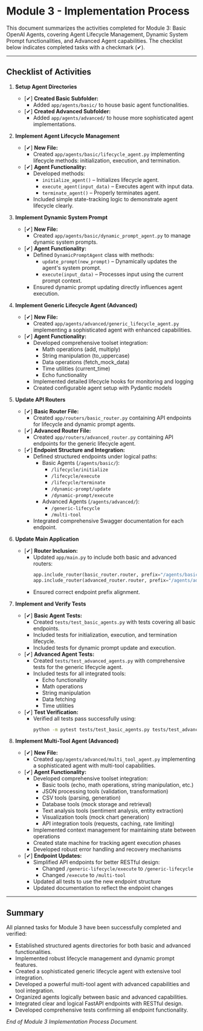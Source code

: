 # Module 3 - Implementation Process

This document summarizes the activities completed for Module 3: Basic OpenAI Agents, covering Agent Lifecycle Management, Dynamic System Prompt functionalities, and Advanced Agent capabilities. The checklist below indicates completed tasks with a checkmark (✔).

---

## Checklist of Activities

1. **Setup Agent Directories**
   - [✔] **Created Basic Subfolder:**  
     - Added `app/agents/basic/` to house basic agent functionalities.
   - [✔] **Created Advanced Subfolder:**
     - Added `app/agents/advanced/` to house more sophisticated agent implementations.

2. **Implement Agent Lifecycle Management**
   - [✔] **New File:**  
     - Created `app/agents/basic/lifecycle_agent.py` implementing lifecycle methods: initialization, execution, and termination.
   - [✔] **Agent Functionality:**  
     - Developed methods:
       - `initialize_agent()` – Initializes lifecycle agent.
       - `execute_agent(input_data)` – Executes agent with input data.
       - `terminate_agent()` – Properly terminates agent.
     - Included simple state-tracking logic to demonstrate agent lifecycle clearly.

3. **Implement Dynamic System Prompt**
   - [✔] **New File:**  
     - Created `app/agents/basic/dynamic_prompt_agent.py` to manage dynamic system prompts.
   - [✔] **Agent Functionality:**  
     - Defined `DynamicPromptAgent` class with methods:
       - `update_prompt(new_prompt)` – Dynamically updates the agent's system prompt.
       - `execute(input_data)` – Processes input using the current prompt context.
     - Ensured dynamic prompt updating directly influences agent execution.

4. **Implement Generic Lifecycle Agent (Advanced)**
   - [✔] **New File:**
     - Created `app/agents/advanced/generic_lifecycle_agent.py` implementing a sophisticated agent with enhanced capabilities.
   - [✔] **Agent Functionality:**
     - Developed comprehensive toolset integration:
       - Math operations (add, multiply)
       - String manipulation (to_uppercase)
       - Data operations (fetch_mock_data)
       - Time utilities (current_time)
       - Echo functionality
     - Implemented detailed lifecycle hooks for monitoring and logging
     - Created configurable agent setup with Pydantic models

5. **Update API Routers**
   - [✔] **Basic Router File:**  
     - Created `app/routers/basic_router.py` containing API endpoints for lifecycle and dynamic prompt agents.
   - [✔] **Advanced Router File:**
     - Created `app/routers/advanced_router.py` containing API endpoints for the generic lifecycle agent.
   - [✔] **Endpoint Structure and Integration:**  
     - Defined structured endpoints under logical paths:
       - Basic Agents (`/agents/basic/`):
         - `/lifecycle/initialize`
         - `/lifecycle/execute`
         - `/lifecycle/terminate`
         - `/dynamic-prompt/update`
         - `/dynamic-prompt/execute`
       - Advanced Agents (`/agents/advanced/`):
         - `/generic-lifecycle`
         - `/multi-tool`
     - Integrated comprehensive Swagger documentation for each endpoint.

6. **Update Main Application**
   - [✔] **Router Inclusion:**  
     - Updated `app/main.py` to include both basic and advanced routers:
       ```python
       app.include_router(basic_router.router, prefix="/agents/basic")
       app.include_router(advanced_router.router, prefix="/agents/advanced")
       ```
     - Ensured correct endpoint prefix alignment.

7. **Implement and Verify Tests**
   - [✔] **Basic Agent Tests:**  
     - Created `tests/test_basic_agents.py` with tests covering all basic endpoints.
     - Included tests for initialization, execution, and termination lifecycle.
     - Included tests for dynamic prompt update and execution.
   - [✔] **Advanced Agent Tests:**
     - Created `tests/test_advanced_agents.py` with comprehensive tests for the generic lifecycle agent.
     - Included tests for all integrated tools:
       - Echo functionality
       - Math operations
       - String manipulation
       - Data fetching
       - Time utilities
   - [✔] **Test Verification:**
     - Verified all tests pass successfully using:
       ```bash
       python -m pytest tests/test_basic_agents.py tests/test_advanced_agents.py
       ```

8. **Implement Multi-Tool Agent (Advanced)**
   - [✔] **New File:**
     - Created `app/agents/advanced/multi_tool_agent.py` implementing a sophisticated agent with multi-tool capabilities.
   - [✔] **Agent Functionality:**
     - Developed comprehensive toolset integration:
       - Basic tools (echo, math operations, string manipulation, etc.)
       - JSON processing tools (validation, transformation)
       - CSV tools (parsing, generation)
       - Database tools (mock storage and retrieval)
       - Text analysis tools (sentiment analysis, entity extraction)
       - Visualization tools (mock chart generation)
       - API integration tools (requests, caching, rate limiting)
     - Implemented context management for maintaining state between operations
     - Created state machine for tracking agent execution phases
     - Developed robust error handling and recovery mechanisms
   - [✔] **Endpoint Updates:**
     - Simplified API endpoints for better RESTful design:
       - Changed `/generic-lifecycle/execute` to `/generic-lifecycle`
       - Changed `/execute` to `/multi-tool`
     - Updated all tests to use the new endpoint structure
     - Updated documentation to reflect the endpoint changes

---

## Summary

All planned tasks for Module 3 have been successfully completed and verified:
- Established structured agents directories for both basic and advanced functionalities.
- Implemented robust lifecycle management and dynamic prompt features.
- Created a sophisticated generic lifecycle agent with extensive tool integration.
- Developed a powerful multi-tool agent with advanced capabilities and tool integration.
- Organized agents logically between basic and advanced capabilities.
- Integrated clear and logical FastAPI endpoints with RESTful design.
- Developed comprehensive tests confirming all endpoint functionality.

*End of Module 3 Implementation Process Document.*
